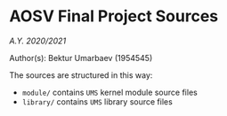 # AOSV Final Project Sources
_A.Y. 2020/2021_

Author(s): Bektur Umarbaev (1954545)

The sources are structured in this way:
- `module/` contains `UMS` kernel module source files
- `library/` contains `UMS` library source files
